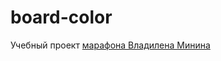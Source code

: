 # board-color

Учебный проект [марафона Владилена Минина](https://www.youtube.com/channel/UCg8ss4xW9jASrqWGP30jXiw)

